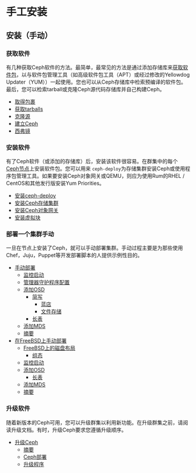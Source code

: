 # 手工安装

## 安装（手动）

### 获取软件

有几种获取Ceph软件的方法。最简单，最常见的方法是通过添加存储库来[获取软件包](https://docs.ceph.com/docs/nautilus/install/get-packages)，以与软件包管理工具（如高级软件包工具（APT）或经过修改的Yellowdog Updater（YUM））一起使用。您也可以从Ceph存储库中检索预编译的软件包。最后，您可以检索tarball或克隆Ceph源代码存储库并自己构建Ceph。

* [取得包裹](https://docs.ceph.com/docs/nautilus/install/get-packages/)
* [获取tarballs](https://docs.ceph.com/docs/nautilus/install/get-tarballs/)
* [克隆源](https://docs.ceph.com/docs/nautilus/install/clone-source/)
* [建立Ceph](https://docs.ceph.com/docs/nautilus/install/build-ceph/)
* [西弗镜](https://docs.ceph.com/docs/nautilus/install/mirrors/)

### 安装软件

有了Ceph软件（或添加的存储库）后，安装该软件很容易。在群集中的每个[Ceph节点](https://docs.ceph.com/docs/nautilus/glossary/#term-ceph-node)上安装软件包。您可以用来 `ceph-deploy`为存储集群安装Ceph或使用程序包管理工具。如果要安装Ceph对象网关或QEMU，则应为使用Rum的RHEL / CentOS和其他发行版安装Yum Priorities。

* [安装ceph-deploy](https://docs.ceph.com/docs/nautilus/install/install-ceph-deploy/)
* [安装Ceph存储集群](https://docs.ceph.com/docs/nautilus/install/install-storage-cluster/)
* [安装Ceph对象网关](https://docs.ceph.com/docs/nautilus/install/install-ceph-gateway/)
* [安装虚拟块](https://docs.ceph.com/docs/nautilus/install/install-vm-cloud/)

### 部署一个集群手动

一旦在节点上安装了Ceph，就可以手动部署集群。手动过程主要是为那些使用Chef，Juju，Puppet等开发部署脚本的人提供示例性目的。

* [手动部署](https://docs.ceph.com/docs/nautilus/install/manual-deployment/)
  * [监控启动](https://docs.ceph.com/docs/nautilus/install/manual-deployment/#monitor-bootstrapping)
  * [管理器守护程序配置](https://docs.ceph.com/docs/nautilus/install/manual-deployment/#manager-daemon-configuration)
  * [添加OSD](https://docs.ceph.com/docs/nautilus/install/manual-deployment/#adding-osds)
    * [简写](https://docs.ceph.com/docs/nautilus/install/manual-deployment/#short-form)
      * [蓝店](https://docs.ceph.com/docs/nautilus/install/manual-deployment/#bluestore)
      * [文件存储](https://docs.ceph.com/docs/nautilus/install/manual-deployment/#filestore)
    * [长表](https://docs.ceph.com/docs/nautilus/install/manual-deployment/#long-form)
  * [添加MDS](https://docs.ceph.com/docs/nautilus/install/manual-deployment/#adding-mds)
  * [摘要](https://docs.ceph.com/docs/nautilus/install/manual-deployment/#summary)
* [在FreeBSD上手动部署](https://docs.ceph.com/docs/nautilus/install/manual-freebsd-deployment/)
  * [FreeBSD上的磁盘布局](https://docs.ceph.com/docs/nautilus/install/manual-freebsd-deployment/#disklayout-on-freebsd)
    * [组态](https://docs.ceph.com/docs/nautilus/install/manual-freebsd-deployment/#configuration)
  * [监控启动](https://docs.ceph.com/docs/nautilus/install/manual-freebsd-deployment/#monitor-bootstrapping)
  * [添加OSD](https://docs.ceph.com/docs/nautilus/install/manual-freebsd-deployment/#adding-osds)
    * [长表](https://docs.ceph.com/docs/nautilus/install/manual-freebsd-deployment/#long-form)
  * [添加MDS](https://docs.ceph.com/docs/nautilus/install/manual-freebsd-deployment/#adding-mds)
  * [摘要](https://docs.ceph.com/docs/nautilus/install/manual-freebsd-deployment/#summary)

### 升级软件

随着新版本的Ceph可用，您可以升级群集以利用新功能。在升级群集之前，请阅读升级文档。有时，升级Ceph要求您遵循升级顺序。

* [升级Ceph](https://docs.ceph.com/docs/nautilus/install/upgrading-ceph/)
  * [摘要](https://docs.ceph.com/docs/nautilus/install/upgrading-ceph/#summary)
  * [Ceph部署](https://docs.ceph.com/docs/nautilus/install/upgrading-ceph/#ceph-deploy)
  * [升级程序](https://docs.ceph.com/docs/nautilus/install/upgrading-ceph/#upgrade-procedures)

